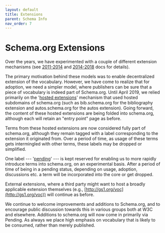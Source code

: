 ```yaml
---
layout: default
title: Extensions
parent: Schema Info
nav_order: 7
---
```


# Schema.org Extensions

Over the years, we have experimented with a couple of different extension mechanisms (see [2011-2014](/Extensions/old_extension.html) and [2014-2018](/Extensions/old_extension_2015.html) docs for details).

The primary motivation behind these models was to enable decentralized extension of the vocabulary. However, we have come to realize that for adoption, we need a simpler model, where publishers can be sure that a piece of vocabulary is indeed part of Schema.org. Until April 2019, we relied primarily on the '[hosted extensions](/docs/old_extension_2015.html)' mechanism that used hosted subdomains of schema.org (such as bib.schema.org for the bibliography extension and autos.schema.org for the autos extension). Going forward, the content of these hosted extensions are being folded into schema.org, although each will retain an "entry point" page as before.

Terms from these hosted extensions are now considered fully part of schema.org, although they remain tagged with a label corresponding to the extension it originated from. Over a period of time, as usage of these terms gets intermingled with other terms, these labels may be dropped or simplified.

One label --- '[pending](https://schema.org/docs/pending.home.html)' --- is kept reserved for enabling us to more rapidly introduce terms into schema.org, on an experimental basis. After a period of time of being in a pending status, depending on usage, adoption, discussions etc. a term will be incorporated into the core or get dropped.

External extensions, where a third party might want to host a broadly applicable extension themselves (e.g., [http://gs1.org/voc](http://gs1.org/voc)) will continue as before.

We continue to welcome improvements and additions to Schema.org, and to encourage public discussion towards this in various groups both at W3C and elsewhere. Additions to schema.org will now come in primarily via Pending. As always we place high emphasis on vocabulary that is likely to be consumed, rather than merely published.

